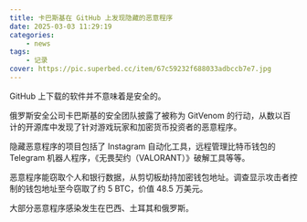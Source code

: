 ```yaml
---
title: 卡巴斯基在 GitHub 上发现隐藏的恶意程序
date: 2025-03-03 11:29:19
categories: 
    - news
tags: 
    - 记录
cover: https://pic.superbed.cc/item/67c59232f688033adbccb7e7.jpg
---
```



GitHub 上下载的软件并不意味着是安全的。

俄罗斯安全公司卡巴斯基的安全团队披露了被称为 GitVenom 的行动，从数以百计的开源库中发现了针对游戏玩家和加密货币投资者的恶意程序。

隐藏恶意程序的项目包括了 Instagram 自动化工具，远程管理比特币钱包的 Telegram 机器人程序，《无畏契约（VALORANT）》破解工具等等。

恶意程序能窃取个人和银行数据，从剪切板劫持加密钱包地址。调查显示攻击者控制的钱包地址至今窃取了约 5 BTC，价值 48.5 万美元。

大部分恶意程序感染发生在巴西、土耳其和俄罗斯。
